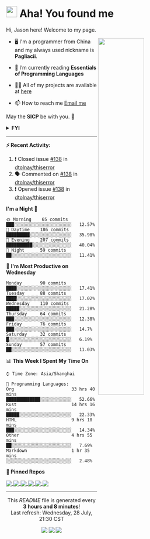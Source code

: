<h1><img src="https://emojis.slackmojis.com/emojis/images/1612999083/12510/kirby_dance.gif?1612999083" width="30"/> Aha! You found me</h1>

Hi, Jason here! Welcome to my page.

[<img align="right" width="50%" src="https://github-readme-stats.vercel.app/api?username=pagliacii&count_private=true&show_icons=true&theme=tokyonight&custom_title=GitHub%20Stats"/>](https://metrics.lecoq.io/pagliacii?template=classic)

- 🖥️ I'm a programmer from China and my always used nickname is **Pagliacii**.

- 🌱 I’m currently reading **Essentials of Programming Languages**

- 👨‍💻 All of my projects are available at [here](https://github.com/Pagliacii?tab=repositories&type=source)

- 📫 How to reach me <a href="mailto:huangmianrui0310@gmail.com">Email me</a>

May the **SICP** be with you. 🧙

<details>
<summary><b>FYI</b></summary>
If you are curious to know what the nickname means, it came from a movie named Watchmen. Its original word is "Pagliacci", and I misspelled it "Pagliacii".
</details>

---

**:zap: Recent Activity:**

<!--START_SECTION:activity-->
1. ❗️ Closed issue [#138](https://github.com/dtolnay/thiserror/issues/138) in [dtolnay/thiserror](https://github.com/dtolnay/thiserror)
2. 🗣 Commented on [#138](https://github.com/dtolnay/thiserror/issues/138) in [dtolnay/thiserror](https://github.com/dtolnay/thiserror)
3. ❗️ Opened issue [#138](https://github.com/dtolnay/thiserror/issues/138) in [dtolnay/thiserror](https://github.com/dtolnay/thiserror)
<!--END_SECTION:activity-->

<!--START_SECTION:waka-->
**I'm a Night 🦉** 

```text
🌞 Morning    65 commits     ███░░░░░░░░░░░░░░░░░░░░░░   12.57% 
🌆 Daytime    186 commits    █████████░░░░░░░░░░░░░░░░   35.98% 
🌃 Evening    207 commits    ██████████░░░░░░░░░░░░░░░   40.04% 
🌙 Night      59 commits     ██░░░░░░░░░░░░░░░░░░░░░░░   11.41%

```
📅 **I'm Most Productive on Wednesday** 

```text
Monday       90 commits     ████░░░░░░░░░░░░░░░░░░░░░   17.41% 
Tuesday      88 commits     ████░░░░░░░░░░░░░░░░░░░░░   17.02% 
Wednesday    110 commits    █████░░░░░░░░░░░░░░░░░░░░   21.28% 
Thursday     64 commits     ███░░░░░░░░░░░░░░░░░░░░░░   12.38% 
Friday       76 commits     ███░░░░░░░░░░░░░░░░░░░░░░   14.7% 
Saturday     32 commits     █░░░░░░░░░░░░░░░░░░░░░░░░   6.19% 
Sunday       57 commits     ██░░░░░░░░░░░░░░░░░░░░░░░   11.03%

```


📊 **This Week I Spent My Time On** 

```text
⌚︎ Time Zone: Asia/Shanghai

💬 Programming Languages: 
Org                      33 hrs 40 mins      █████████████░░░░░░░░░░░░   52.66% 
Rust                     14 hrs 16 mins      █████░░░░░░░░░░░░░░░░░░░░   22.33% 
HTML                     9 hrs 10 mins       ███░░░░░░░░░░░░░░░░░░░░░░   14.34% 
Other                    4 hrs 55 mins       ██░░░░░░░░░░░░░░░░░░░░░░░   7.69% 
Markdown                 1 hr 35 mins        ░░░░░░░░░░░░░░░░░░░░░░░░░   2.48%

```



<!--END_SECTION:waka-->

**:pushpin: Pinned Repos**

<a href="https://github.com/Pagliacii/sicp-reg-machine">
  <img align="center" src="https://github-readme-stats.vercel.app/api/pin/?username=Pagliacii&repo=sicp-reg-machine" />
</a>
<a href="https://github.com/Pagliacii/dotfiles">
  <img align="center" src="https://github-readme-stats.vercel.app/api/pin/?username=Pagliacii&repo=my-sicp-solutions" />
</a>
<a href="https://github.com/Pagliacii/QuickSSH">
  <img align="center" src="https://github-readme-stats.vercel.app/api/pin/?username=Pagliacii&repo=QuickSSH" />
</a>
<a href="https://github.com/Pagliacii/useless-swf-player">
  <img align="center" src="https://github-readme-stats.vercel.app/api/pin/?username=Pagliacii&repo=useless-swf-player" />
</a>
<a href="https://github.com/Pagliacii/dotfiles">
  <img align="center" src="https://github-readme-stats.vercel.app/api/pin/?username=Pagliacii&repo=dotfiles" />
</a>
<a href="https://github.com/Pagliacii/dmenu">
  <img align="center" src="https://github-readme-stats.vercel.app/api/pin/?username=Pagliacii&repo=dmenu" />
</a>

---

<p align="center">This <i>README</i> file is generated every <b>3 hours and 8 minutes</b>!<br/>Last refresh: Wednesday, 28 July, 21:30 CST<br/></p>
<div align="center">
  <img src="https://github.com/Pagliacii/Pagliacii/actions/workflows/update-github-activity.yml/badge.svg">
  <img src="https://github.com/Pagliacii/Pagliacii/actions/workflows/update-wakatime-stats.yml/badge.svg">
  <img src="https://github.com/Pagliacii/Pagliacii/actions/workflows/update-refresh-time.yml/badge.svg">
</div>
